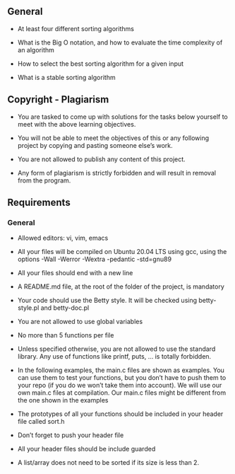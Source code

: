 ## General

 - At least four different sorting algorithms

 - What is the Big O notation, and how to evaluate the time complexity of an algorithm

 - How to select the best sorting algorithm for a given input

 - What is a stable sorting algorithm



## Copyright - Plagiarism

 - You are tasked to come up with solutions for the tasks below yourself to meet with the above learning objectives.

 - You will not be able to meet the objectives of this or any following project by copying and pasting someone else’s work.

 - You are not allowed to publish any content of this project.

 - Any form of plagiarism is strictly forbidden and will result in removal from the program.



## Requirements

### General

 - Allowed editors: vi, vim, emacs

 - All your files will be compiled on Ubuntu 20.04 LTS using gcc, using the options -Wall -Werror -Wextra -pedantic -std=gnu89

 - All your files should end with a new line

 - A README.md file, at the root of the folder of the project, is mandatory

 - Your code should use the Betty style. It will be checked using betty-style.pl and betty-doc.pl

 - You are not allowed to use global variables

 - No more than 5 functions per file

 - Unless specified otherwise, you are not allowed to use the standard library. Any use of functions like printf, puts, … is totally forbidden.

 - In the following examples, the main.c files are shown as examples. You can use them to test your functions, but you don’t have to push them to your repo (if you do we won’t take them into account). We will use our own main.c files at compilation. Our main.c files might be different from the one shown in the examples

 - The prototypes of all your functions should be included in your header file called sort.h

 - Don’t forget to push your header file

 - All your header files should be include guarded

 - A list/array does not need to be sorted if its size is less than 2.



